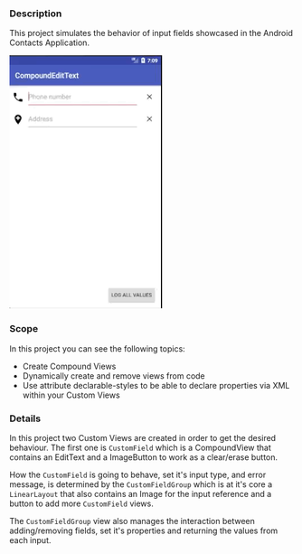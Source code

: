 ### Description

This project simulates the behavior of input fields showcased in
the Android Contacts Application.

![Gif](view.gif?raw=true)

### Scope
In this project you can see the following topics:

- Create Compound Views 
- Dynamically create and remove views from code
- Use attribute declarable-styles to be able to declare properties
via XML within your Custom Views

### Details

In this project two Custom Views are created in order to get the desired
behaviour. The first one is ```CustomField``` which is a CompoundView
that contains an EditText and a ImageButton to work
as a clear/erase button.

How the ```CustomField``` is going to behave, set it's input type,
and error message, is determined by the ```CustomFieldGroup``` which
is at it's core a ```LinearLayout``` that also contains an Image for
the input reference and a button to add more ```CustomField``` views.

The ```CustomFieldGroup``` view also manages the interaction
between adding/removing fields, set it's properties and returning
the values from each input.
